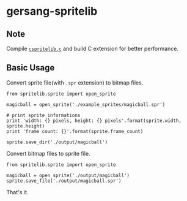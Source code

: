 # gersang-spritelib

Note
----
Compile [`cspritelib.c`](spritelib/cspritelib.c) and build C extension for better performance.

Basic Usage
-----------
Convert sprite file(with `.spr` extension) to bitmap files.
```
from spritelib.sprite import open_sprite

magicball = open_sprite('./example_sprites/magicball.spr')

# print sprite informations
print 'width: {} pixels, height: {} pixels'.format(sprite.width, sprite.height)
print 'frame count: {}'.format(sprite.frame_count)

sprite.save_dir('./output/magicball')
```

Convert bitmap files to sprite file.
```
from spritelib.sprite import open_sprite

magicball = open_sprite('./output/magicball')
sprite.save_file('./output/magicball.spr')
```

That's it.
